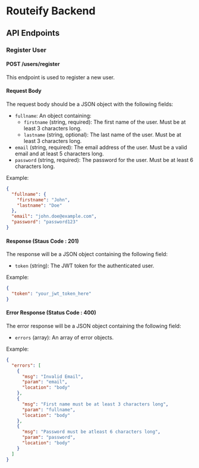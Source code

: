 # Routeify Backend

## API Endpoints

### Register User

#### POST /users/register

This endpoint is used to register a new user.

#### Request Body

The request body should be a JSON object with the following fields:

- `fullname`: An object containing:
  - `firstname` (string, required): The first name of the user. Must be at least 3 characters long.
  - `lastname` (string, optional): The last name of the user. Must be at least 3 characters long.
- `email` (string, required): The email address of the user. Must be a valid email and at least 5 characters long.
- `password` (string, required): The password for the user. Must be at least 6 characters long.

Example:
```json
{
  "fullname": {
    "firstname": "John",
    "lastname": "Doe"
  },
  "email": "john.doe@example.com",
  "password": "password123"
}
```

#### Response (Staus Code : 201)

The response will be a JSON object containing the following field:

- `token` (string): The JWT token for the authenticated user.

Example:
```json
{
  "token": "your_jwt_token_here"
}
```

#### Error Response (Status Code : 400)

The error response will be a JSON object containing the following field:

- `errors` (array): An array of error objects.

Example:
```json
{
  "errors": [
    {
      "msg": "Invalid Email",
      "param": "email",
      "location": "body"
    },
    {
      "msg": "First name must be at least 3 characters long",
      "param": "fullname",
      "location": "body"
    },
    {
      "msg": "Password must be atleast 6 characters long",
      "param": "password",
      "location": "body"
    }
  ]
}
```